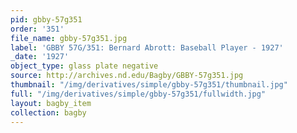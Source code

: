 ```yaml
---
pid: gbby-57g351
order: '351'
file_name: gbby-57g351.jpg
label: 'GBBY 57G/351: Bernard Abrott: Baseball Player - 1927'
_date: '1927'
object_type: glass plate negative
source: http://archives.nd.edu/Bagby/GBBY-57g351.jpg
thumbnail: "/img/derivatives/simple/gbby-57g351/thumbnail.jpg"
full: "/img/derivatives/simple/gbby-57g351/fullwidth.jpg"
layout: bagby_item
collection: bagby
---
```

